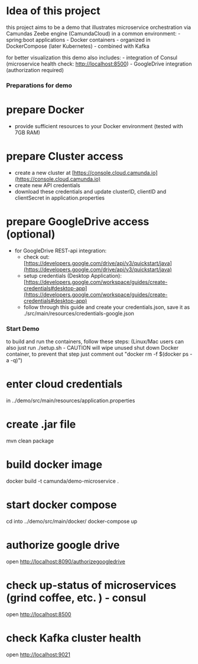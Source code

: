 # Idea of this project
this project aims to be a demo that illustrates microservice orchestration via Camundas Zeebe engine (CamundaCloud)
in a common environment:
    - spring:boot applications
    - Docker containers
    - organized in DockerCompose (later Kubernetes)
    - combined with Kafka

for better visualization this demo also includes:
    - integration of Consul (microservice health check: [http://localhost:8500](http://localhost:8500))
    - GoogleDrive integration (authorization required)

### Preparations for demo

# prepare Docker
- provide sufficient resources to your Docker environment (tested with 7GB RAM)

# prepare Cluster access
- create a new cluster at [https://console.cloud.camunda.io](https://console.cloud.camunda.io)
- create new API credentials
- download these credentials and update clusterID, clientID and clientSecret in application.properties

# prepare GoogleDrive access (optional)
- for GoogleDrive REST-api integration:
  - check out: [https://developers.google.com/drive/api/v3/quickstart/java](https://developers.google.com/drive/api/v3/quickstart/java)
  - setup credentials (Desktop Application): [https://developers.google.com/workspace/guides/create-credentials#desktop-app](https://developers.google.com/workspace/guides/create-credentials#desktop-app)
  - follow through this guide and create your credentials.json, save it as ./src/main/resources/credentials-google.json

### Start Demo
to build and run the containers, follow these steps:
(Linux/Mac users can also just run ./setup.sh - CAUTION will wipe unused shut down Docker container, to prevent that step just comment out "docker rm -f $(docker ps -a -q)")
# enter cloud credentials
in ../demo/src/main/resources/application.properties

# create .jar file
mvn clean package

# build docker image
docker build -t camunda/demo-microservice .

# start docker compose
cd into ../demo/src/main/docker/
docker-compose up

# authorize google drive
open [http://localhost:8090/authorizegoogledrive](http://localhost:8090/authorizegoogledrive)

# check up-status of microservices (grind coffee, etc. ) - consul
open [http://localhost:8500](http://localhost:9021/)

# check Kafka cluster health
open [http://localhost:9021](http://localhost:9021/)